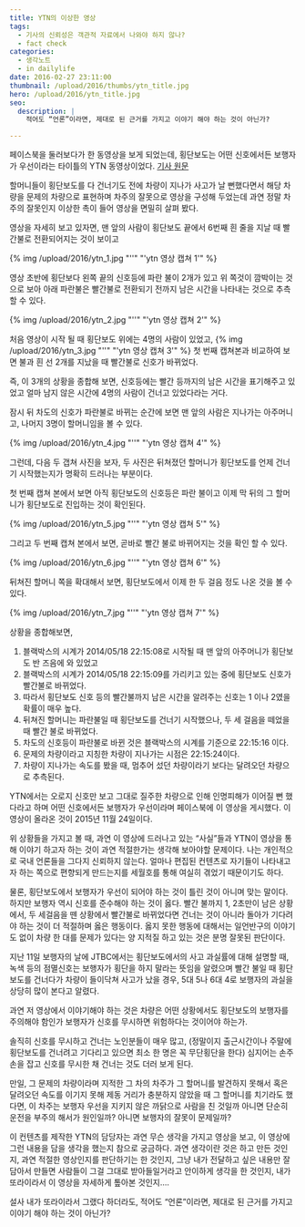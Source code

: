 ```yaml
---
title: YTN의 이상한 영상
tags:
  - 기사의 신뢰성은 객관적 자료에서 나와야 하지 않나?
  - fact check
categories:
  - 생각노트
  - in dailylife
date: 2016-02-27 23:11:00
thumbnail: /upload/2016/thumbs/ytn_title.jpg
hero: /upload/2016/ytn_title.jpg
seo:
  description: |
    적어도 “언론”이라면, 제대로 된 근거를 가지고 이야기 해야 하는 것이 아닌가?

---
```



페이스북을 둘러보다가 한 동영상을 보게 되었는데, 횡단보도는 어떤 신호에서든 보행자가 우선이라는
타이틀의 YTN 동영상이었다. [기사 원문](http://www.ytn.co.kr/_ln/0103_201511241600061213)

할머니들이 횡단보도를 다 건너기도 전에 차량이 지나가 사고가 날 뻔했다면서 해당 차량을 문제의
차량으로 표현하며 차주의 잘못으로 영상을 구성해 두었는데 과연 정말 차주의 잘못인지 이상한 촉이 들어
영상을 면밀히 살펴 봤다.

영상을 자세히 보고 있자면, 맨 앞의 사람이 횡단보도 끝에서 6번째 흰 줄을 지날 때 빨간불로 전환되어지는
것이 보이고

<p>
  {% img /upload/2016/ytn_1.jpg "''" "'ytn 영상 캡쳐 1'" %}
</p>

영상 초반에 횡단보다 왼쪽 끝의 신호등에 파란 불이 2개가 있고 위 쪽것이 깜박이는 것으로 보아 아래
파란불은 빨간불로 전환되기 전까지 남은 시간을 나타내는 것으로 추측할 수 있다.

<p>
  {% img /upload/2016/ytn_2.jpg "''" "'ytn 영상 캡쳐 2'" %}
</p>

처음 영상이 시작 될 때 횡단보도 위에는 4명의 사람이 있었고, {% img /upload/2016/ytn_3.jpg "''" "'ytn 영상 캡쳐 3'" %}
첫 번째 캡쳐본과 비교하여 보면 불과 흰 선 2개를 지났을 때 빨간불로 신호가 바뀌었다.

즉, 이 3개의 상황을 종합해 보면, 신호등에는 빨간 등까지의 남은 시간을 표기해주고 있었고 얼마 남지
않은 시간에 4명의 사람이 건너고 있었다라는 거다.

잠시 뒤 차도의 신호가 파란불로 바뀌는 순간에 보면 맨 앞의 사람은 지나가는 아주머니고, 나머지 3명이
할머니임을 볼 수 있다.

<p>
  {% img /upload/2016/ytn_4.jpg "''" "'ytn 영상 캡쳐 4'" %}
</p>

그런데, 다음 두 갭쳐 사진을 보자, 두 사진은 뒤쳐졌던 할머니가 횡단보도를 언제 건너기 시작했는지가
명확히 드러나는 부분이다.

첫 번째 캡쳐 본에서 보면 아직 횡단보도의 신호등은 파란 불이고 이제 막 뒤의 그 할머니가 횡단보도로
진입하는 것이 확인된다.

<p>
  {% img /upload/2016/ytn_5.jpg "''" "'ytn 영상 캡쳐 5'" %}
</p>

그리고 두 번째 캡쳐 본에서 보면, 곧바로 빨간 불로 바뀌어지는 것을 확인 할 수 있다.

<p>
  {% img /upload/2016/ytn_6.jpg "''" "'ytn 영상 캡쳐 6'" %}
</p>

뒤쳐진 할머니 쪽을 확대해서 보면, 횡단보도에서 이제 한 두 걸음 정도 나온 것을 볼 수 있다.

<p>
  {% img /upload/2016/ytn_7.jpg "''" "'ytn 영상 캡쳐 7'" %}
</p>

상황을 종합해보면,

1. 블랙박스의 시계가 2014/05/18 22:15:08로 시작될 때 맨 앞의 아주머니가 횡단보도 반 즈음에 와 있었고
2. 블랙박스의 시계가 2014/05/18 22:15:09를 가리키고 있는 중에 횡단보도 신호가 빨간불로 바뀌었다.
3. 따라서 횡단보도 신호 등의 빨간불까지 남은 시간을 알려주는 신호는 1 이나 2였을 확률이 매우 높다.
4. 뒤쳐진 할머니는 파란불일 때 횡단보도를 건너기 시작했으나, 두 세 걸음을 떼었을 때 빨간 불로 바뀌었다.
5. 차도의 신호등이 파란불로 바뀐 것은 블랙박스의 시계를 기준으로 22:15:16 이다.
6. 문제의 차량이라고 지칭한 차량이 지나가는 시점은 22:15:24이다.
7. 차량이 지나가는 속도를 봤을 때, 멈추어 섰던 차량이라기 보다는 달려오던 차량으로 추측된다.

YTN에서는 오로지 신호만 보고 그대로 질주한 차량으로 인해 인명피해가 이어질 뻔 했다라고 하며 어떤
신호에서든 보행자가 우선이라며 페이스북에 이 영상을 게시했다. 이 영상이 올라온 것이 2015년 11월 24일이다.

위 상황들을 가지고 볼 때, 과연 이 영상에 드러나고 있는 “사실”들과 YTN이 영상을 통해 이야기 하고자
하는 것이 과연 적절한가는 생각해 보아야할 문제이다. 나는 개인적으로 국내 언론들을 그다지 신뢰하지
않는다. 얼마나 편집된 컨텐츠로 자기들이 나타내고자 하는 쪽으로 편향되게 만드는지를 세월호를 통해
여실히 겪었기 때문이기도 하다.

물론, 횡단보도에서 보행자가 우선이 되어야 하는 것이 틀린 것이 아니며 맞는 말이다. 하지만 보행자 역시
신호를 준수해야 하는 것이 옳다. 빨간 불까지 1, 2초만이 남은 상황에서, 두 세걸음을 뗀 상황에서 빨간불로
바뀌었다면 건너는 것이 아니라 돌아가 기다려야 하는 것이 더 적절하며 옳은 행동이다. 옳지 못한 행동에
대해서는 일언반구의 이야기도 없이 차량 한 대를 문제가 있다는 양 지적질 하고 있는 것은 분명 잘못된
판단이다.

지난 11일 보행자의 날에 JTBC에서는 횡단보도에서의 사고 과실률에 대해 설명할 때, 녹색 등의 점멸신호는
보행자가 횡단을 하지 말라는 뜻임을 알렸으며 빨간 불일 때 횡단보도를 건너다가 차량이 들이닥쳐 사고가
났을 경우, 5대 5나 6대 4로 보행자의 과실을 상당히 많이 본다고 알렸다.

과연 저 영상에서 이야기해야 하는 것은 차량은 어떤 상황에서도 횡단보도의 보행자를 주의해야 함인가
보행자가 신호를 무시하면 위험하다는 것이어야 하는가.

솔직히 신호를 무시하고 건너는 노인분들이 매우 많고, (정말이지 출근시간이나 주말에 횡단보도를 건너려고
기다리고 있으면 최소 한 명은 꼭 무단횡단을 한다) 심지어는 손주 손을 잡고 신호를 무시한 채 건너는
것도 더러 보게 된다.

만일, 그 문제의 차량이라며 지적한 그 차의 차주가 그 할머니를 발견하지 못해서 혹은 달려오던 속도를
이기지 못해 제동 거리가 충분하지 않았을 때 그 할머니를 치기라도 했다면, 이 차주는 보행자 우선을
지키지 않은 까닭으로 사람을 친 것일까 아니면 단순히 운전을 부주의 해서가 원인일까? 아니면 보행자의
잘못이 문제일까?

이 컨텐츠를 제작한 YTN의 담당자는 과연 무슨 생각을 가지고 영상을 보고, 이 영상에 그런 내용을 담을
생각을 했는지 참으로 궁금하다. 과연 생각이란 것은 하고 만든 것인지, 과연 적절한 영상인지를 판단하기는
한 것인지, 그냥 내가 전달하고 싶은 내용만 잘 담아서 만들면 사람들이 그걸 그대로 받아들일거라고
안이하게 생각을 한 것인지, 내가 또라이라서 이 영상을 자세하게 톺아본 것인지….

설사 내가 또라이라서 그랬다 하더라도, 적어도 “언론”이라면, 제대로 된 근거를 가지고 이야기 해야 하는
것이 아닌가?